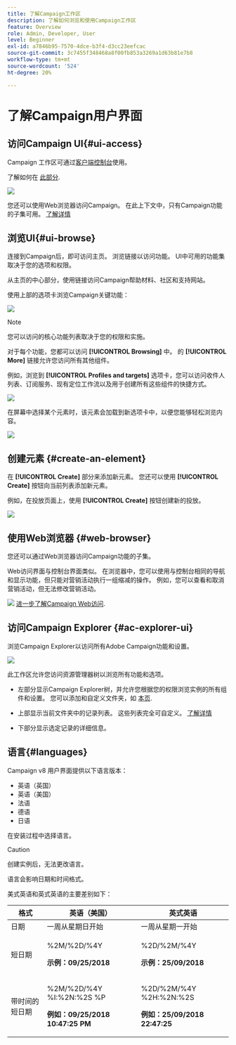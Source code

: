 ```yaml
---
title: 了解Campaign工作区
description: 了解如何浏览和使用Campaign工作区
feature: Overview
role: Admin, Developer, User
level: Beginner
exl-id: a7846b95-7570-4dce-b3f4-d3cc23eefcac
source-git-commit: 3c7455f348468a8f00fb853a3269a1d63b81e7b8
workflow-type: tm+mt
source-wordcount: '524'
ht-degree: 20%

---
```


# 了解Campaign用户界面

## 访问Campaign UI{#ui-access}

Campaign 工作区可通过[客户端控制台](../architecture/general-architecture.md)使用。

了解如何在 [此部分](../start/connect.md).

![](assets/home-page.png)

您还可以使用Web浏览器访问Campaign。 在此上下文中，只有Campaign功能的子集可用。 [了解详情](#web-browser)

## 浏览UI{#ui-browse}

连接到Campaign后，即可访问主页。 浏览链接以访问功能。 UI中可用的功能集取决于您的选项和权限。

从主页的中心部分，使用链接访问Campaign帮助材料、社区和支持网站。

使用上部的选项卡浏览Campaign关键功能：

![](assets/overview-home.png)

>[!NOTE]
>
>您可以访问的核心功能列表取决于您的权限和实施。

对于每个功能，您都可以访问 **[!UICONTROL Browsing]** 中。 的 **[!UICONTROL More]** 链接允许您访问所有其他组件。

例如，浏览到 **[!UICONTROL Profiles and targets]** 选项卡，您可以访问收件人列表、订阅服务、现有定位工作流以及用于创建所有这些组件的快捷方式。

![](assets/overview-list.png)

在屏幕中选择某个元素时，该元素会加载到新选项卡中，以便您能够轻松浏览内容。

![](assets/new-tab.png)

## 创建元素 {#create-an-element}

在 **[!UICONTROL Create]** 部分来添加新元素。 您还可以使用 **[!UICONTROL Create]** 按钮向当前列表添加新元素。

例如，在投放页面上，使用 **[!UICONTROL Create]** 按钮创建新的投放。

![](assets/new-recipient.png)

## 使用Web浏览器 {#web-browser}

您还可以通过Web浏览器访问Campaign功能的子集。

Web访问界面与控制台界面类似。 在浏览器中，您可以使用与控制台相同的导航和显示功能，但只能对营销活动执行一组缩减的操作。 例如，您可以查看和取消营销活动，但无法修改营销活动。

![](../assets/do-not-localize/glass.png) [进一步了解Campaign Web访问](../start/connect.md#web-access).

## 访问Campaign Explorer {#ac-explorer-ui}

浏览Campaign Explorer以访问所有Adobe Campaign功能和设置。

![](assets/explorer.png)

此工作区允许您访问资源管理器树以浏览所有功能和选项。

* 左部分显示Campaign Explorer树，并允许您根据您的权限浏览实例的所有组件和设置。 您可以添加和自定义文件夹，如 [本页](../audiences/folders-and-views.md).

* 上部显示当前文件夹中的记录列表。 这些列表完全可自定义。 [了解详情](../config/ui-settings.md)

* 下部分显示选定记录的详细信息。

## 语言{#languages}

Campaign v8 用户界面提供以下语言版本：

* 英语（英国）
* 英语（美国）
* 法语
* 德语
* 日语

在安装过程中选择语言。

>[!CAUTION]
>
>创建实例后，无法更改语言。

语言会影响日期和时间格式。

美式英语和英式英语的主要差别如下：

<table> 
 <thead> 
  <tr> 
   <th> 格式<br /> </th> 
   <th> 英语（美国）<br /> </th> 
   <th> 英式英语<br /> </th> 
  </tr> 
 </thead> 
 <tbody> 
  <tr> 
   <td> 日期<br /> </td> 
   <td> 一周从星期日开始<br /> </td> 
   <td> 一周从星期一开始<br /> </td> 
  </tr> 
  <tr> 
   <td> 短日期<br /> </td> 
   <td> <p>%2M/%2D/%4Y</p><p><strong>示例：09/25/2018</strong></p> </td> 
   <td> <p>%2D/%2M/%4Y</p><p><strong>示例：25/09/2018</strong></p> </td> 
  </tr> 
  <tr> 
   <td> 带时间的短日期<br /> </td> 
   <td> <p>%2M/%2D/%4Y %I:%2N:%2S %P</p><p><strong>例如：09/25/2018 10:47:25 PM</strong></p> </td> 
   <td> <p>%2D/%2M/%4Y %2H:%2N:%2S</p><p><strong>例如：25/09/2018 22:47:25</strong></p> </td> 
  </tr> 
 </tbody> 
</table>
